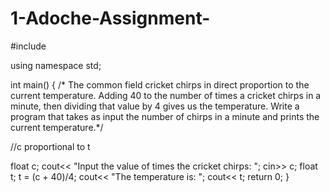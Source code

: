 # 1-Adoche-Assignment-
#include <iostream>

using namespace std;

int main()
{
/* The common field cricket chirps in direct proportion to the current temperature. Adding 40 to
the number of times a cricket chirps in a minute, then dividing that value by 4 gives us the
temperature. Write a program that takes as input the number of chirps in a minute and prints
the current temperature.*/

//c proportional to t

float c;
cout<< "Input the value of times the cricket chirps: ";
cin>> c;
float t;
t = (c + 40)/4;
cout<< "The temperature is: ";
cout<< t;
return 0;
}
